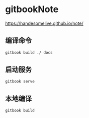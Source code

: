 # gitbookNote
https://handesomelive.github.io/note/
## 编译命令
```sh
gitbook build ./ docs
```
## 启动服务
```sh
gitbook serve
```
## 本地编译
```sh
gitbook build
```
